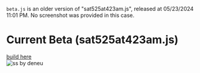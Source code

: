 `beta.js` is an older version of "sat525at423am.js", released at 05/23/2024 11:01 PM. 
No screenshot was provided in this case.
# Current Beta (sat525at423am.js)
[build here](https://github.com/orphanlol/Khan-Destroyer/blob/main/beta/sat525at423am.js) <br>
![ss by deneu](https://github.com/orphanlol/Khan-Destroyer/assets/83834491/656c99eb-834d-434f-a829-4912b4db5320)
